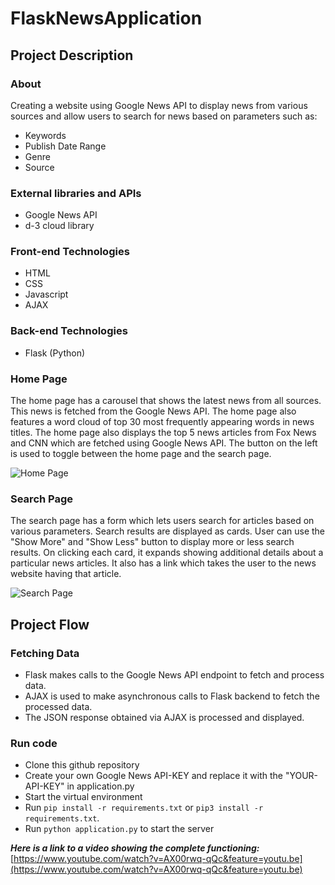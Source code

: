 # FlaskNewsApplication

## Project Description

### About
Creating a website using Google News API to display news from various sources and allow users to search for news based on parameters such as:

 - Keywords
 - Publish Date Range
 - Genre
 - Source

### External libraries and APIs

 - Google News API
 - d-3 cloud library

### Front-end Technologies

 - HTML
 - CSS
 - Javascript
 - AJAX

### Back-end Technologies

 - Flask (Python)
 
 ### Home Page
The home page has a carousel that shows the latest news from all sources. This news is fetched from the Google News API. The home page also features a word cloud of top 30 most frequently appearing words in news titles. 
The home page also displays the top 5 news articles from Fox News and CNN which are fetched using Google News API. 
The button on the left is used to toggle between the home page and the search page. 

 ![Home Page](https://res.cloudinary.com/rajshah/image/upload/v1591919658/68747470733a2f2f692e6962622e636f2f6e73716e4b584a2f53637265656e2d53686f742d323032302d30352d31302d61742d32322d35302d35332e706e67_mce8lf.png
)
 
### Search Page
The search page has a form which lets users search for articles based on various parameters. Search results are displayed as cards. User can use the "Show More" and "Show Less" button to display more or less search results. On clicking each card, it expands showing additional details about a particular news articles. It also has a link which takes the user to the news website having that article. 


![Search Page](https://res.cloudinary.com/rajshah/image/upload/v1591919651/68747470733a2f2f692e6962622e636f2f3776714e5278792f53637265656e2d53686f742d323032302d30352d31302d61742d32322d35312d31352e706e67_k9osrp.png)

## Project Flow

### Fetching Data

 - Flask makes calls to the Google News API endpoint to fetch and process data.
 - AJAX is used to make asynchronous calls to Flask backend to fetch the processed data. 
 - The JSON response obtained via AJAX is processed and displayed. 
 
 ### Run code
 - Clone this github repository
 - Create your own Google News API-KEY and replace it with the "YOUR-API-KEY" in application.py
 - Start the virtual environment
 - Run `pip install -r requirements.txt` or `pip3 install -r requirements.txt`.
 - Run `python application.py` to start the server


***Here is a link to a video showing the complete functioning:*** [https://www.youtube.com/watch?v=AX00rwq-qQc&feature=youtu.be](https://www.youtube.com/watch?v=AX00rwq-qQc&feature=youtu.be)
